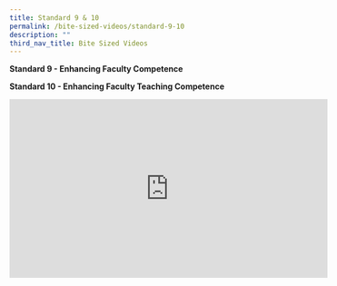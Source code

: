 ```yaml
---
title: Standard 9 & 10
permalink: /bite-sized-videos/standard-9-10
description: ""
third_nav_title: Bite Sized Videos
---
```

**Standard 9 - Enhancing Faculty Competence**

**Standard 10 - Enhancing Faculty Teaching Competence**

<iframe width="560" height="315" src="https://www.youtube.com/embed/4SexqH7b8qs" title="YouTube video player" frameborder="0" allow="accelerometer; autoplay; clipboard-write; encrypted-media; gyroscope; picture-in-picture" allowfullscreen></iframe>